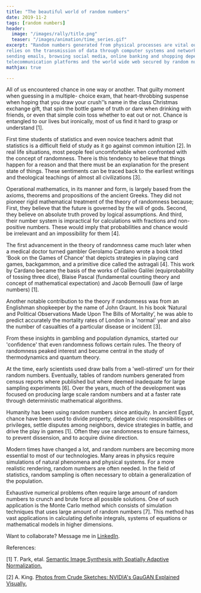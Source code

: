 ```yaml
---
title: "The beautiful world of random numbers"
date: 2019-11-2
tags: [random numbers]
header:
  image: "/images/rally/title.png"
  teaser: "/images/animation/time_series.gif"
excerpt: "Random numbers generated from physical processes are vital our current mode of communication that
relies on the transmission of data through computer systems and networks. Our daily activities like
sending emails, browsing social media, online banking and shopping depend on these
telecommunication platforms and the world wide web secured by random numbers."
mathjax: true

---
```

<div id="fb-root"></div>
<script async defer src="https://connect.facebook.net/en_US/sdk.js#xfbml=1&version=v3.2"></script>


All of us encountered chance in one way or another. That guilty moment when guessing in a multiple-
choice exam, that heart-throbbing suspense when hoping that you draw your crush'’s name in the class
Christmas exchange gift, that spin the bottle game of truth or dare when drinking with friends, or even
that simple coin toss whether to eat out or not. Chance is entangled to our lives but ironically, most of
us find it hard to grasp or understand [1].


First time students of statistics and even novice teachers admit that statistics is a difficult field of study
as it go against common intuition [2]. In real life situations, most people feel uncomfortable when
confronted with the concept of randomness. There is this tendency to believe that things happen for a
reason and that there must be an explanation for the present state of things. These sentiments can be
traced back to the earliest writings and theological teachings of almost all civilizations [3].


Operational mathematics, in its manner and form, is largely based from the axioms, theorems and
propositions of the ancient Greeks. They did not pioneer rigid mathematical treatment of the theory of
randomness because; First, they believe that the future is governed by the will of gods. Second, they
believe on absolute truth proved by logical assumptions. And third, their number system is impractical
for calculations with fractions and non-positive numbers. These would imply that probabilities and
chance would be irrelevant and an impossibility for them [4].


The first advancement in the theory of randomness came much later when a medical doctor turned
gambler Gerolamo Cardano wrote a book titled ‘Book on the Games of Chance’ that depicts strategies
in playing card games, backgammon, and a primitive dice called the astragali [4]. This work by
Cardano became the basis of the works of Galileo Galilei (equiprobability of tossing three dice), Blaise
Pascal (fundamental counting theory and concept of mathematical expectation) and Jacob Bernoulli
(law of large numbers) [1].

Another notable contribution to the theory if randomness was from an Englishman shopkeeper by the
name of John Graunt. In his book ‘Natural and Political Observations Made Upon The Bills of
Mortality’, he was able to predict accurately the mortality rates of London in a 'normal' year and also
the number of casualties of a particular disease or incident [3].


From these insights in gambling and population dynamics, started our 'confidence' that even
randomness follows certain rules. The theory of randomness peaked interest and became central in the
study of thermodynamics and quantum theory.


At the time, early scientists used draw balls from a 'well-stirred' urn for their random numbers.
Eventually, tables of random numbers generated from census reports where published but where
deemed inadequate for large sampling experiments [6]. Over the years, much of the development was
focused on producing large scale random numbers and at a faster rate through deterministic
mathematical algorithms.


Humanity has been using random numbers since antiquity. In ancient Egypt, chance have been used to
divide property, delegate civic responsibilities or privileges, settle disputes among neighbors, device
strategies in battle, and drive the play in games [1]. Often they use randomness to ensure fairness, to
prevent dissension, and to acquire divine direction.


Modern times have changed a lot, and random numbers are becoming more essential to most of our
technologies. Many areas in physics require simulations of natural phenomena and physical systems.
For a more realistic rendering, random numbers are often needed. In the field of statistics, random
sampling is often necessary to obtain a generalization of the population.


Exhaustive numerical problems often require large amount of random numbers to crunch and brute
force all possible solutions. One of such application is the Monte Carlo method which consists of
simulation techniques that uses large amount of random numbers [7]. This method has vast applications
in calculating definite integrals, systems of equations or mathematical models in higher dimensions.





Want to collaborate? Message me in [LinkedIn](https://ph.linkedin.com/in/albertyumol).


References:

[1] T. Park, etal. [Semantic Image Synthesis with Spatially Adaptive Normalization.](https://arxiv.org/abs/1903.07291)

[2] A. King. [Photos from Crude Sketches: NVIDIA's GauGAN Explained Visually.](https://adamdking.com/blog/gaugan/)



<script async src="//pagead2.googlesyndication.com/pagead/js/adsbygoogle.js"></script>
<script>
  (adsbygoogle = window.adsbygoogle || []).push({
    google_ad_client: "ca-pub-6410209740119334",
    enable_page_level_ads: true
  });
</script>

<div class="fb-comments" data-href="https://albertyumol.github.io/" data-numposts="5"></div>
